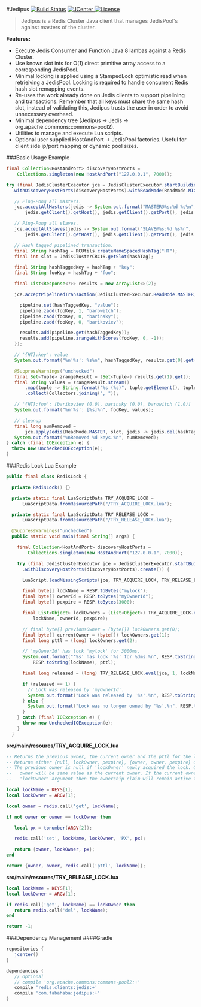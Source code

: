 #Jedipus [![Build Status](https://travis-ci.org/jamespedwards42/jedipus.svg?branch=master)](https://travis-ci.org/jamespedwards42/jedipus) [![JCenter](https://api.bintray.com/packages/jamespedwards42/libs/jedipus/images/download.svg) ](https://bintray.com/jamespedwards42/libs/jedipus/_latestVersion) [![License](http://img.shields.io/badge/license-Apache--2-blue.svg?style=flat) ](http://www.apache.org/licenses/LICENSE-2.0)

>Jedipus is a Redis Cluster Java client that manages JedisPool's against masters of the cluster.

**Features:**
* Execute Jedis Consumer and Function Java 8 lambas against a Redis Cluster.
* Use known slot ints for O(1) direct primitive array access to a corresponding JedisPool.
* Minimal locking is applied using a StampedLock optimistic read when retrieiving a JedisPool.  Locking is required to handle concurrent Redis hash slot remapping events.
* Re-uses the work already done on Jedis clients to support pipelining and transactions.  Remember that all keys must share the same hash slot, instead of validating this, Jedipus trusts the user in order to avoid unnecessary overhead.
* Minimal dependency tree (Jedipus -> Jedis -> org.apache.commons:commons-pool2).
* Utilities to manage and execute Lua scripts.
* Optional user supplied HostAndPort -> JedisPool factories.  Useful for client side ip/port mapping or dynamic pool sizes.

###Basic Usage Example
```java
final Collection<HostAndPort> discoveryHostPorts =
    Collections.singleton(new HostAndPort("127.0.0.1", 7000));

try (final JedisClusterExecutor jce = JedisClusterExecutor.startBuilding()
  .withDiscoveryHostPorts(discoveryHostPorts).withReadMode(ReadMode.MIXED_SLAVES).create()) {

   // Ping-Pong all masters.
   jce.acceptAllMasters(jedis -> System.out.format("MASTER@%s:%d %s%n",
       jedis.getClient().getHost(), jedis.getClient().getPort(), jedis.ping()));

   // Ping-Pong all slaves.
   jce.acceptAllSlaves(jedis -> System.out.format("SLAVE@%s:%d %s%n",
       jedis.getClient().getHost(), jedis.getClient().getPort(), jedis.ping()));

   // Hash tagged pipelined transaction.
   final String hashTag = RCUtils.createNameSpacedHashTag("HT");
   final int slot = JedisClusterCRC16.getSlot(hashTag);

   final String hashTaggedKey = hashTag + "key";
   final String fooKey = hashTag + "foo";

   final List<Response<?>> results = new ArrayList<>(2);

   jce.acceptPipelinedTransaction(JedisClusterExecutor.ReadMode.MASTER, slot, pipeline -> {

     pipeline.set(hashTaggedKey, "value");
     pipeline.zadd(fooKey, 1, "barowitch");
     pipeline.zadd(fooKey, 0, "barinsky");
     pipeline.zadd(fooKey, 0, "barikoviev");

     results.add(pipeline.get(hashTaggedKey));
     results.add(pipeline.zrangeWithScores(fooKey, 0, -1));
   });

   // '{HT}:key': value
   System.out.format("%n'%s': %s%n", hashTaggedKey, results.get(0).get());

   @SuppressWarnings("unchecked")
   final Set<Tuple> zrangeResult = (Set<Tuple>) results.get(1).get();
   final String values = zrangeResult.stream()
       .map(tuple -> String.format("%s (%s)", tuple.getElement(), tuple.getScore()))
       .collect(Collectors.joining(", "));

   // '{HT}:foo': [barikoviev (0.0), barinsky (0.0), barowitch (1.0)]
   System.out.format("%n'%s': [%s]%n", fooKey, values);

   // cleanup
   final long numRemoved =
       jce.applyJedis(ReadMode.MASTER, slot, jedis -> jedis.del(hashTaggedKey, fooKey));
   System.out.format("%nRemoved %d keys.%n", numRemoved);
} catch (final IOException e) {
  throw new UncheckedIOException(e);
}
```

###Redis Lock Lua Example

```java
public final class RedisLock {

  private RedisLock() {}

  private static final LuaScriptData TRY_ACQUIRE_LOCK =
      LuaScriptData.fromResourcePath("/TRY_ACQUIRE_LOCK.lua");

  private static final LuaScriptData TRY_RELEASE_LOCK =
      LuaScriptData.fromResourcePath("/TRY_RELEASE_LOCK.lua");

  @SuppressWarnings("unchecked")
  public static void main(final String[] args) {

    final Collection<HostAndPort> discoveryHostPorts =
        Collections.singleton(new HostAndPort("127.0.0.1", 7000));

    try (final JedisClusterExecutor jce = JedisClusterExecutor.startBuilding()
      .withDiscoveryHostPorts(discoveryHostPorts).create()) {

      LuaScript.loadMissingScripts(jce, TRY_ACQUIRE_LOCK, TRY_RELEASE_LOCK);

      final byte[] lockName = RESP.toBytes("mylock");
      final byte[] ownerId = RESP.toBytes("myOwnerId");
      final byte[] pexpire = RESP.toBytes(3000);

      final List<Object> lockOwners = (List<Object>) TRY_ACQUIRE_LOCK.eval(jce, 1,
          lockName, ownerId, pexpire);

      // final byte[] previousOwner = (byte[]) lockOwners.get(0);
      final byte[] currentOwner = (byte[]) lockOwners.get(1);
      final long pttl = (long) lockOwners.get(2);

      // 'myOwnerId' has lock 'mylock' for 3000ms.
      System.out.format("'%s' has lock '%s' for %dms.%n", RESP.toString(currentOwner),
          RESP.toString(lockName), pttl);

      final long released = (long) TRY_RELEASE_LOCK.eval(jce, 1, lockName, ownerId);

      if (released == 1) {
        // Lock was released by 'myOwnerId'.
        System.out.format("Lock was released by '%s'.%n", RESP.toString(ownerId));
      } else {
        System.out.format("Lock was no longer owned by '%s'.%n", RESP.toString(ownerId));
      }
    } catch (final IOException e) {
      throw new UncheckedIOException(e);
    }
  }
```

**src/main/resoures/TRY_ACQUIRE_LOCK.lua**
```lua
-- Returns the previous owner, the current owner and the pttl for the lock.
-- Returns either {null, lockOwner, pexpire}, {owner, owner, pexpire} or {owner, owner, pttl}.
-- The previous owner is null if 'lockOwner' newly acquired the lock. Otherwise, the previous
--   owner will be same value as the current owner. If the current owner is equal to the supplied
--   'lockOwner' argument then the ownership claim will remain active for 'pexpire' milliseconds.

local lockName = KEYS[1];
local lockOwner = ARGV[1];

local owner = redis.call('get', lockName);

if not owner or owner == lockOwner then

   local px = tonumber(ARGV[2]);

   redis.call('set', lockName, lockOwner, 'PX', px);

   return {owner, lockOwner, px};
end

return {owner, owner, redis.call('pttl', lockName)};
```

**src/main/resoures/TRY_RELEASE_LOCK.lua**
```lua
local lockName = KEYS[1];
local lockOwner = ARGV[1];

if redis.call('get', lockName) == lockOwner then
   return redis.call('del', lockName);
end

return -1;
```

###Dependency Management
####Gradle
```groovy
repositories {
   jcenter()
}

dependencies {
   // Optional
   // compile 'org.apache.commons:commons-pool2:+'
   compile 'redis.clients:jedis:+'
   compile 'com.fabahaba:jedipus:+'
}
```
